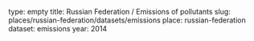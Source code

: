 type: empty
title: Russian Federation / Emissions of pollutants
slug: places/russian-federation/datasets/emissions
place: russian-federation
dataset: emissions
year: 2014
